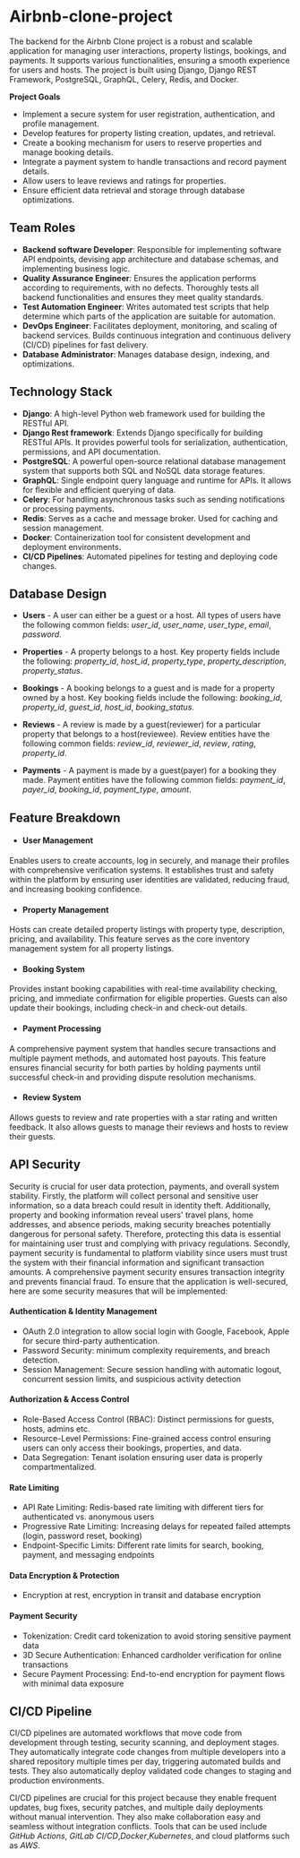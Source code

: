 # Airbnb-clone-project
The backend for the Airbnb Clone project is a robust and scalable application for managing user interactions, property listings, bookings, and payments. It supports various functionalities, ensuring a smooth experience for users and hosts. The project is built using Django, Django REST Framework, PostgreSQL, GraphQL, Celery, Redis, and Docker.

**Project Goals**
- Implement a secure system for user registration, authentication, and profile management.
- Develop features for property listing creation, updates, and retrieval.
- Create a booking mechanism for users to reserve properties and manage booking details.
- Integrate a payment system to handle transactions and record payment details.
- Allow users to leave reviews and ratings for properties.
- Ensure efficient data retrieval and storage through database optimizations.

## Team Roles
- **Backend software Developer**: Responsible for implementing software API endpoints, devising app architecture and database schemas, and implementing business logic.
- **Quality Assurance Engineer**: Ensures the application performs according to requirements, with no defects. Thoroughly tests all backend functionalities and ensures they meet quality standards.
- **Test Automation Engineer**: Writes automated test scripts that help determine which parts of the application are suitable for automation.
- **DevOps Engineer**: Facilitates deployment, monitoring, and scaling of backend services. Builds continuous integration and continuous delivery (CI/CD) pipelines for fast delivery.
- **Database Administrator**: Manages database design, indexing, and optimizations.

## Technology Stack
- **Django**: A high-level Python web framework used for building the RESTful API.
- **Django Rest framework**: Extends Django specifically for building RESTful APIs. It provides powerful tools for serialization, authentication, permissions, and API documentation. 
- **PostgreSQL**: A powerful open-source relational database management system that supports both SQL and NoSQL data storage features.
- **GraphQL**: Single endpoint query language and runtime for APIs. It allows for flexible and efficient querying of data.
- **Celery**: For handling asynchronous tasks such as sending notifications or processing payments.
- **Redis**: Serves as a cache and message broker. Used for caching and session management.
- **Docker**: Containerization tool for consistent development and deployment environments.
- **CI/CD Pipelines**: Automated pipelines for testing and deploying code changes.

## Database Design
- **Users** - A user can either be a guest or a host. All types of users have the following common fields: *user_id*, *user_name*, *user_type*, *email*, *password*.
  
- **Properties** - A property belongs to a host. Key property fields include the following: *property_id*, *host_id*, *property_type*, *property_description*, *property_status*.
  
- **Bookings** - A booking belongs to a guest and is made for a property owned by a host. Key booking fields include the following: *booking_id*, *property_id*, *guest_id*, *host_id*, *booking_status*.
  
- **Reviews** - A review is made by a guest(reviewer) for a particular property that belongs to a host(reviewee). Review entities have the following common fields: *review_id*, *reviewer_id*, *review*, *rating*, *property_id*.
  
- **Payments** - A payment is made by a guest(payer) for a booking they made. Payment entities have the following common fields: *payment_id*, *payer_id*, *booking_id*, *payment_type*, *amount*.

## Feature Breakdown
- #### User Management
Enables users to create accounts, log in securely, and manage their profiles with comprehensive verification systems. It establishes trust and safety within the platform by ensuring user identities are validated, reducing fraud, and increasing booking confidence.

- #### Property Management
Hosts can create detailed property listings with property type, description, pricing, and availability. This feature serves as the core inventory management system for all property listings.

- #### Booking System
Provides instant booking capabilities with real-time availability checking, pricing, and immediate confirmation for eligible properties. Guests can also update their bookings, including check-in and check-out details.

- #### Payment Processing
A comprehensive payment system that handles secure transactions and multiple payment methods, and automated host payouts. This feature ensures financial security for both parties by holding payments until successful check-in and providing dispute resolution mechanisms.

- #### Review System
Allows guests to review and rate properties with a star rating and written feedback. It also allows guests to manage their reviews and hosts to review their guests.

## API Security
Security is crucial for user data protection, payments, and overall system stability. Firstly, the platform will collect personal and sensitive user information, so a data breach could result in identity theft. Additionally, property and booking information reveal users' travel plans, home addresses, and absence periods, making security breaches potentially dangerous for personal safety. Therefore, protecting this data is essential for maintaining user trust and complying with privacy regulations. Secondly, payment security is fundamental to platform viability since users must trust the system with their financial information and significant transaction amounts. A comprehensive payment security ensures transaction integrity and prevents financial fraud. To ensure that the application is well-secured, here are some security measures that will be implemented:

#### Authentication & Identity Management
- OAuth 2.0 integration to allow social login with Google, Facebook, Apple for secure third-party authentication.
- Password Security: minimum complexity requirements, and breach detection.
- Session Management: Secure session handling with automatic logout, concurrent session limits, and suspicious activity detection

#### Authorization & Access Control
- Role-Based Access Control (RBAC): Distinct permissions for guests, hosts, admins etc.
- Resource-Level Permissions: Fine-grained access control ensuring users can only access their bookings, properties, and data.
- Data Segregation: Tenant isolation ensuring user data is properly compartmentalized.

#### Rate Limiting
- API Rate Limiting: Redis-based rate limiting with different tiers for authenticated vs. anonymous users
- Progressive Rate Limiting: Increasing delays for repeated failed attempts (login, password reset, booking)
- Endpoint-Specific Limits: Different rate limits for search, booking, payment, and messaging endpoints

#### Data Encryption & Protection
- Encryption at rest, encryption in transit and database encryption

#### Payment Security
- Tokenization: Credit card tokenization to avoid storing sensitive payment data
- 3D Secure Authentication: Enhanced cardholder verification for online transactions
- Secure Payment Processing: End-to-end encryption for payment flows with minimal data exposure

## CI/CD Pipeline
CI/CD pipelines are automated workflows that move code from development through testing, security scanning, and deployment stages. They automatically integrate code changes from multiple developers into a shared repository multiple times per day, triggering automated builds and tests. They also automatically deploy validated code changes to staging and production environments. 

CI/CD pipelines are crucial for this project because they enable frequent updates, bug fixes, security patches, and multiple daily deployments without manual intervention. They also make collaboration easy and seamless without integration conflicts. Tools that can be used include *GitHub Actions*, *GitLab CI/CD*,*Docker*,*Kubernetes*, and cloud platforms such as *AWS*.

